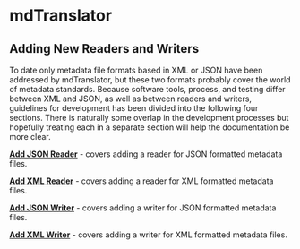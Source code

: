 # mdTranslator

## Adding New Readers and Writers

To date only metadata file formats based in XML or JSON have been addressed by mdTranslator, but these two formats probably cover the world of metadata standards.  Because software tools, process, and testing differ between XML and JSON, as well as between readers and writers, guidelines for development has been divided into the following four sections.  There is naturally some overlap in the development processes but hopefully treating each in a separate section will help the documentation be more clear.

[__Add JSON Reader__](addJsonReader.md) - covers adding a reader for JSON formatted metadata files.  

[__Add XML Reader__](addXMLReader.md) - covers adding a reader for XML formatted metadata files.  

[__Add JSON Writer__](addJsonWriter.md) - covers adding a writer for JSON formatted metadata files.  

[__Add XML Writer__](addXMLWriter.md) - covers adding a writer for XML formatted metadata files.  

